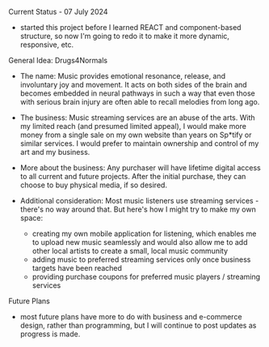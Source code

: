 Current Status - 07 July 2024
- started this project before I learned REACT and component-based structure, so now I'm going to redo it to make it more dynamic, responsive, etc.

General Idea: Drugs4Normals
- The name: Music provides emotional resonance, release, and involuntary joy and movement. It acts on both sides of the brain and becomes embedded in neural pathways in such a way that even those with serious brain injury are often able to recall melodies from long ago.

- The business: Music streaming services are an abuse of the arts. With my limited reach (and presumed limited appeal), I would make more money from a single sale on my own website than years on Sp*tify or similar services. I would prefer to maintain ownership and control of my art and my business.

- More about the business: Any purchaser will have lifetime digital access to all current and future projects. After the initial purchase, they can choose to buy physical media, if so desired.

- Additional consideration: Most music listeners use streaming services - there's no way around that. But here's how I might try to make my own space: 
    - creating my own mobile application for listening, which enables me to upload new music seamlessly and would also allow me to add other local artists to create a small, local music community
    - adding music to preferred streaming services only once business targets have been reached
    - providing purchase coupons for preferred music players / streaming services


Future Plans
- most future plans have more to do with business and e-commerce design, rather than programming, but I will continue to post updates as progress is made.